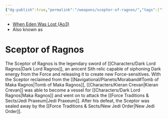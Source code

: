 ```yaml
---
{"dg-publish":true,"permalink":"/weapons/sceptor-of-ragnos/","tags":["fauna"]}
---
```


- [When Eden Was Lost (Ao3)](https://archiveofourown.org/works/19334440/chapters/45992584)
- Also known as
# Sceptor of Ragnos
The Sceptor of Ragnos is the legendary sword of [[Characters/Dark Lord Ragnos\|Dark Lord Ragnos]], an anicent Sith relic capable of siphoning Dark energy from the Force and releasing it to create new Force-sensitives. With the Sceptor reclaimed from the [[Navigational/Planets/Moraband#Tomb of Maka Ragnos\|Tomb of Maka Ragnos]], [[Characters/Kieran Crevan\|Kieran Crevan]] was able to become a vessel for [[Characters/Dark Lord Ragnos\|Maka Ragnos]] and went on to attack the [[Force Traditions & Sects/Jedi Praxeum\|Jedi Praxeum]]. After his defeat, the Sceptor was sealed away by the [[Force Traditions & Sects/New Jedi Order\|New Jedi Order]].
